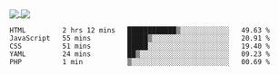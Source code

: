 <a href="https://www.mvuljevas.com">
    <img align="center" src="https://github-readme-stats.vercel.app/api?username=mvuljevas&show_icons=true&theme=dracula" />
</a>
<a href="https://www.mvuljevas.com">
    <img align="center" src="https://github-readme-stats.vercel.app/api/top-langs/?username=mvuljevas&theme=dracula&layout=compact" />
</a>

<br>

<!--START_SECTION:waka-->
```text
HTML         2 hrs 12 mins   ████████████▒░░░░░░░░░░░░   49.63 % 
JavaScript   55 mins         █████▒░░░░░░░░░░░░░░░░░░░   20.91 % 
CSS          51 mins         █████░░░░░░░░░░░░░░░░░░░░   19.40 % 
YAML         24 mins         ██▒░░░░░░░░░░░░░░░░░░░░░░   09.23 % 
PHP          1 min           ▒░░░░░░░░░░░░░░░░░░░░░░░░   00.69 % 
```
<!--END_SECTION:waka-->
